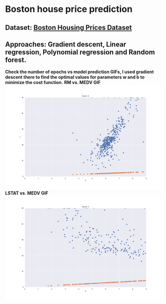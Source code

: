 # Boston house price prediction
## Dataset: [Boston Housing Prices Dataset](https://scikit-learn.org/stable/modules/generated/sklearn.datasets.load_boston.html)
## Approaches: Gradient descent, Linear regression, Polynomial regression and Random forest.
**Check the number of epochs vs model prediction GIFs, I used gradient descent there to find the optimal values for parameters w and b to minimize the cost function.**
**RM vs. MEDV GIF**
![Gif](Gradient_descent_RM_as_x_and_MEDV_target.gif)
**LSTAT vs. MEDV GIF**
![Gif](Gradient_descent_LSTAT_as_x_and_MEDV_target.gif)
